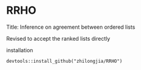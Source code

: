 RRHO
========

Title: Inference on agreement between ordered lists


Revised to accept the ranked lists directly

installation

	devtools::install_github("zhilongjia/RRHO")
